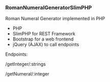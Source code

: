 ### RomanNumeralGeneratorSlimPHP

Roman Numeral Generator implemented in PHP

- PHP
- SlimPHP for REST Framework
- Bootstrap for a web frontend
- jQuery (AJAX) to call endpoints 

Endpoints:

/getInteger/:strings

/getNumeral/:integer